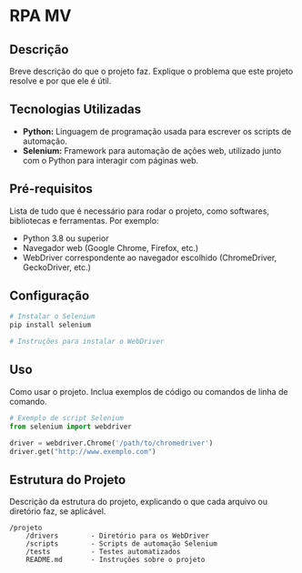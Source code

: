 
# RPA MV

## Descrição

Breve descrição do que o projeto faz. Explique o problema que este projeto resolve e por que ele é útil.

## Tecnologias Utilizadas

- **Python:** Linguagem de programação usada para escrever os scripts de automação.
- **Selenium:** Framework para automação de ações web, utilizado junto com o Python para interagir com páginas web.

## Pré-requisitos

Lista de tudo que é necessário para rodar o projeto, como softwares, bibliotecas e ferramentas. Por exemplo:

- Python 3.8 ou superior
- Navegador web (Google Chrome, Firefox, etc.)
- WebDriver correspondente ao navegador escolhido (ChromeDriver, GeckoDriver, etc.)

## Configuração

```bash
# Instalar o Selenium
pip install selenium

# Instruções para instalar o WebDriver
```

## Uso

Como usar o projeto. Inclua exemplos de código ou comandos de linha de comando.

```python
# Exemplo de script Selenium
from selenium import webdriver

driver = webdriver.Chrome('/path/to/chromedriver')
driver.get("http://www.exemplo.com")
```

## Estrutura do Projeto

Descrição da estrutura do projeto, explicando o que cada arquivo ou diretório faz, se aplicável.

```
/projeto
    /drivers        - Diretório para os WebDriver
    /scripts        - Scripts de automação Selenium
    /tests          - Testes automatizados
    README.md       - Instruções sobre o projeto
```

